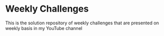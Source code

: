 # Weekly Challenges
This is the solution repository of weekly challenges that are presented on weekly basis in my YouTube channel 
